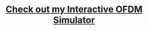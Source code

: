 <div align="center">

# [Check out my Interactive OFDM Simulator](https://veriloger-khattab.github.io/Interactive-OFDM-simulator/)

</div>

